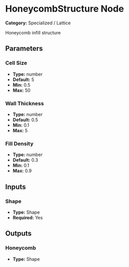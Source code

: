
# HoneycombStructure Node

**Category:** Specialized / Lattice

Honeycomb infill structure

## Parameters


### Cell Size
- **Type:** number
- **Default:** 5
- **Min:** 0.5
- **Max:** 50



### Wall Thickness
- **Type:** number
- **Default:** 0.5
- **Min:** 0.1
- **Max:** 5



### Fill Density
- **Type:** number
- **Default:** 0.3
- **Min:** 0.1
- **Max:** 0.9



## Inputs


### Shape
- **Type:** Shape
- **Required:** Yes



## Outputs


### Honeycomb
- **Type:** Shape




